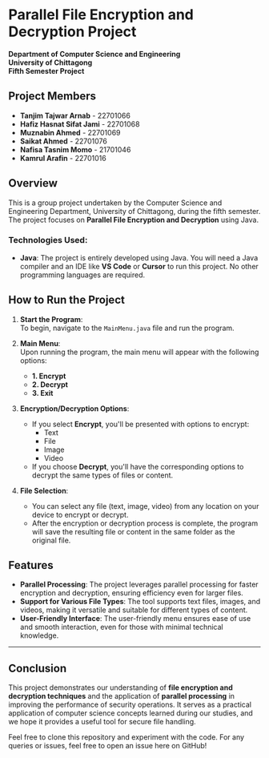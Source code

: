 # Parallel File Encryption and Decryption Project

**Department of Computer Science and Engineering**  
**University of Chittagong**  
**Fifth Semester Project**



## Project Members

- **Tanjim Tajwar Arnab** - 22701066
- **Hafiz Hasnat Sifat Jami** - 22701068
- **Muznabin Ahmed** - 22701069
- **Saikat Ahmed** - 22701076
- **Nafisa Tasnim Momo** - 21701046
- **Kamrul Arafin** - 22701016



## Overview

This is a group project undertaken by the Computer Science and Engineering Department, University of Chittagong, during the fifth semester. The project focuses on **Parallel File Encryption and Decryption** using Java.

### Technologies Used:
- **Java**: The project is entirely developed using Java. You will need a Java compiler and an IDE like **VS Code** or **Cursor** to run this project. No other programming languages are required.



## How to Run the Project

1. **Start the Program**:  
   To begin, navigate to the `MainMenu.java` file and run the program.

2. **Main Menu**:  
   Upon running the program, the main menu will appear with the following options:
   - **1. Encrypt**
   - **2. Decrypt**
   - **3. Exit**

3. **Encryption/Decryption Options**:  
   - If you select **Encrypt**, you'll be presented with options to encrypt:
     - Text
     - File
     - Image
     - Video
   - If you choose **Decrypt**, you'll have the corresponding options to decrypt the same types of files or content.

4. **File Selection**:  
   - You can select any file (text, image, video) from any location on your device to encrypt or decrypt.
   - After the encryption or decryption process is complete, the program will save the resulting file or content in the same folder as the original file.



## Features

- **Parallel Processing**: The project leverages parallel processing for faster encryption and decryption, ensuring efficiency even for larger files.
- **Support for Various File Types**: The tool supports text files, images, and videos, making it versatile and suitable for different types of content.
- **User-Friendly Interface**: The user-friendly menu ensures ease of use and smooth interaction, even for those with minimal technical knowledge.

---

## Conclusion

This project demonstrates our understanding of **file encryption and decryption techniques** and the application of **parallel processing** in improving the performance of security operations. It serves as a practical application of computer science concepts learned during our studies, and we hope it provides a useful tool for secure file handling.



Feel free to clone this repository and experiment with the code. For any queries or issues, feel free to open an issue here on GitHub!
